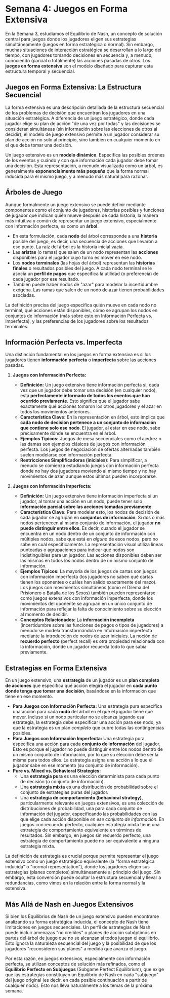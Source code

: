 # Semana 4: Juegos en Forma Extensiva

En la Semana 3, estudiamos el Equilibrio de Nash, un concepto de solución central para juegos donde los jugadores eligen sus estrategias simultáneamente (juegos en forma estratégica o normal). Sin embargo, muchas situaciones de interacción estratégica se desarrollan a lo largo del tiempo, con jugadores tomando decisiones en secuencia y, a menudo, conociendo (parcial o totalmente) las acciones pasadas de otros. Los **juegos en forma extensiva** son el modelo diseñado para capturar esta estructura temporal y secuencial.

## Juegos en Forma Extensiva: La Estructura Secuencial

La forma extensiva es una descripción detallada de la estructura secuencial de los problemas de decisión que encuentran los jugadores en una situación estratégica. A diferencia de un juego estratégico, donde cada jugador elige su plan de acción "de una vez por todas" y las decisiones se consideran simultáneas (sin información sobre las elecciones de otros al decidir), el modelo de juego extensivo permite a un jugador considerar su plan de acción no solo al principio, sino también en cualquier momento en el que deba tomar una decisión.

Un juego extensivo es un **modelo dinámico**. Especifica las posibles órdenes de los eventos y cuándo y con qué información cada jugador debe tomar una decisión. Esta representación, a menudo visualizada como un árbol, es generalmente **exponencialmente más pequeña** que la forma normal inducida para el mismo juego, y a menudo más natural para razonar.

## Árboles de Juego

Aunque formalmente un juego extensivo se puede definir mediante componentes como el conjunto de jugadores, historias posibles y funciones de jugador que indican quién mueve después de cada historia, la manera más intuitiva y común de representar un juego extensivo, especialmente con información perfecta, es como un **árbol**.

*   En esta formulación, cada **nodo** del árbol corresponde a una **historia** posible del juego, es decir, una secuencia de acciones que llevaron a ese punto. La raíz del árbol es la historia inicial vacía.
*   Las **aristas** (o ramas) que salen de un nodo representan las **acciones** disponibles para el jugador cuyo turno es mover en ese nodo.
*   Los **nodos terminales** (las hojas del árbol) representan las **historias finales** o resultados posibles del juego. A cada nodo terminal se le asocia un **perfil de pagos** que especifica la utilidad (o preferencia) de cada jugador por ese resultado.
*   También puede haber nodos de "azar" para modelar la incertidumbre exógena. Las ramas que salen de un nodo de azar tienen probabilidades asociadas.

La definición precisa del juego especifica quién mueve en cada nodo no terminal, qué acciones están disponibles, cómo se agrupan los nodos en conjuntos de información (más sobre esto en Información Perfecta vs. Imperfecta), y las preferencias de los jugadores sobre los resultados terminales.

## Información Perfecta vs. Imperfecta

Una distinción fundamental en los juegos en forma extensiva es si los jugadores tienen **información perfecta** o **imperfecta** sobre las acciones pasadas.

1.  **Juegos con Información Perfecta:**
    *   **Definición:** Un juego extensivo tiene información perfecta si, cada vez que un jugador debe tomar una decisión (en cualquier nodo), está **perfectamente informado de todos los eventos que han ocurrido previamente**. Esto significa que el jugador sabe exactamente qué acciones tomaron los otros jugadores y el azar en todos los movimientos anteriores.
    *   **Característica Clave:** En la representación en árbol, esto implica que **cada nodo de decisión pertenece a un conjunto de información que contiene solo ese nodo**. El jugador, al estar en ese nodo, sabe precisamente dónde se encuentra en el árbol.
    *   **Ejemplos Típicos:** Juegos de mesa secuenciales como el ajedrez o las damas son ejemplos clásicos de juegos con información perfecta. Los juegos de negociación de ofertas alternadas también suelen modelarse con información perfecta.
    *   **Restricciones Simplificadoras (iniciales):** Para simplificar, a menudo se comienza estudiando juegos con información perfecta donde no hay dos jugadores moviendo al mismo tiempo y no hay movimientos de azar, aunque estos últimos pueden incorporarse.

2.  **Juegos con Información Imperfecta:**
    *   **Definición:** Un juego extensivo tiene información imperfecta si un jugador, al tomar una acción en un nodo, puede tener solo **información parcial sobre las acciones tomadas previamente**.
    *   **Característica Clave:** Para modelar esto, los nodos de decisión de cada jugador se agrupan en **conjuntos de información**. Si dos o más nodos pertenecen al mismo conjunto de información, el jugador **no puede distinguir entre ellos**. Es decir, cuando el jugador se encuentra en un nodo dentro de un conjunto de información con múltiples nodos, sabe que está en *alguno* de esos nodos, pero no sabe en cuál específicamente. La representación visual utiliza líneas punteadas o agrupaciones para indicar qué nodos son indistinguibles para un jugador. Las acciones disponibles deben ser las mismas en todos los nodos dentro de un mismo conjunto de información.
    *   **Ejemplos Típicos:** La mayoría de los juegos de cartas son juegos con información imperfecta (los jugadores no saben qué cartas tienen los oponentes o cuáles han salido exactamente del mazo). Los juegos con movimientos simultáneos (como el Dilema del Prisionero o Batalla de los Sexos) también pueden representarse como juegos extensivos con información imperfecta, donde los movimientos del oponente se agrupan en un único conjunto de información para reflejar la falta de conocimiento sobre su elección al momento de decidir.
    *   **Conceptos Relacionados:** La **información incompleta** (incertidumbre sobre las funciones de pagos o tipos de jugadores) a menudo se modela transformándola en información imperfecta mediante la introducción de nodos de azar iniciales. La noción de **recuerdo perfecto** (perfect recall) es otra propiedad relacionada con la información, donde un jugador recuerda todo lo que sabía previamente.

## Estrategias en Forma Extensiva

En un juego extensivo, una **estrategia** de un jugador es un **plan completo de acciones** que especifica qué acción elegirá el jugador en **cada punto donde tenga que tomar una decisión**, basándose en la información que tiene en ese momento.

*   **Para Juegos con Información Perfecta:** Una estrategia pura especifica una acción para cada **nodo** del árbol en el que el jugador tiene que mover. Incluso si un nodo particular no se alcanza jugando esa estrategia, la estrategia debe especificar una acción para ese nodo, ya que la estrategia es un plan *completo* que cubre todas las contingencias posibles.
*   **Para Juegos con Información Imperfecta:** Una estrategia pura especifica una acción para cada **conjunto de información** del jugador. Esto es porque el jugador no puede distinguir entre los nodos dentro de un mismo conjunto de información, por lo que su elección debe ser la misma para todos ellos. La estrategia asigna una acción a lo que el jugador sabe en ese momento (su conjunto de información).
*   **Pure vs. Mixed vs. Behavioral Strategies:**
    *   Una **estrategia pura** es una elección determinista para cada punto de decisión (o conjunto de información).
    *   Una **estrategia mixta** es una distribución de probabilidad sobre el conjunto de estrategias puras del jugador.
    *   Una **estrategia de comportamiento (behavioral strategy)**, particularmente relevante en juegos extensivos, es una colección de distribuciones de probabilidad, una para cada conjunto de información del jugador, especificando las probabilidades con las que elige cada acción disponible *en ese conjunto de información*. En juegos con recuerdo perfecto, cualquier estrategia mixta tiene una estrategia de comportamiento equivalente en términos de resultados. Sin embargo, en juegos sin recuerdo perfecto, una estrategia de comportamiento puede no ser equivalente a ninguna estrategia mixta.

La definición de estrategia es crucial porque permite representar el juego extensivo como un juego estratégico equivalente (la "forma estratégica inducida" o "normal representation"), donde los jugadores eligen sus estrategias (planes completos) simultáneamente al principio del juego. Sin embargo, esta conversión puede ocultar la estructura secuencial y llevar a redundancias, como vimos en la relación entre la forma normal y la extensiva.

## Más Allá de Nash en Juegos Extensivos

Si bien los Equilibrios de Nash de un juego extensivo pueden encontrarse analizando su forma estratégica inducida, el concepto de Nash tiene limitaciones en juegos secuenciales. Un perfil de estrategias de Nash puede incluir amenazas "no creíbles" o planes de acción subóptimos en partes del árbol de juego que no se alcanzan si todos juegan el equilibrio. Esto ignora la naturaleza secuencial del juego y la posibilidad de que los jugadores "reconsideren sus planes" a medida que avanza el juego.

Por esta razón, en juegos extensivos, especialmente con información perfecta, se utilizan conceptos de solución más refinados, como el **Equilibrio Perfecto en Subjuegos** (Subgame Perfect Equilibrium), que exige que las estrategias constituyan un Equilibrio de Nash en cada "subjuego" del juego original (es decir, en cada posible continuación a partir de cualquier nodo). Esto nos lleva naturalmente a los temas de la próxima semana.
